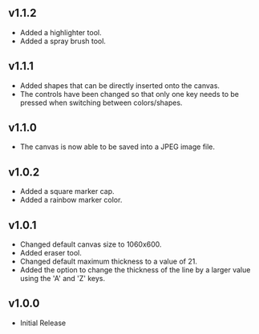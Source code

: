 ## v1.1.2

- Added a highlighter tool.
- Added a spray brush tool.

## v1.1.1

- Added shapes that can be directly inserted onto the canvas.
- The controls have been changed so that only one key needs to be pressed when switching between colors/shapes.

## v1.1.0

- The canvas is now able to be saved into a JPEG image file.

## v1.0.2

- Added a square marker cap.
- Added a rainbow marker color.

## v1.0.1

- Changed default canvas size to 1060x600.
- Added eraser tool.
- Changed default maximum thickness to a value of 21.
- Added the option to change the thickness of the line by a larger value using the 'A' and 'Z' keys.

## v1.0.0

- Initial Release
